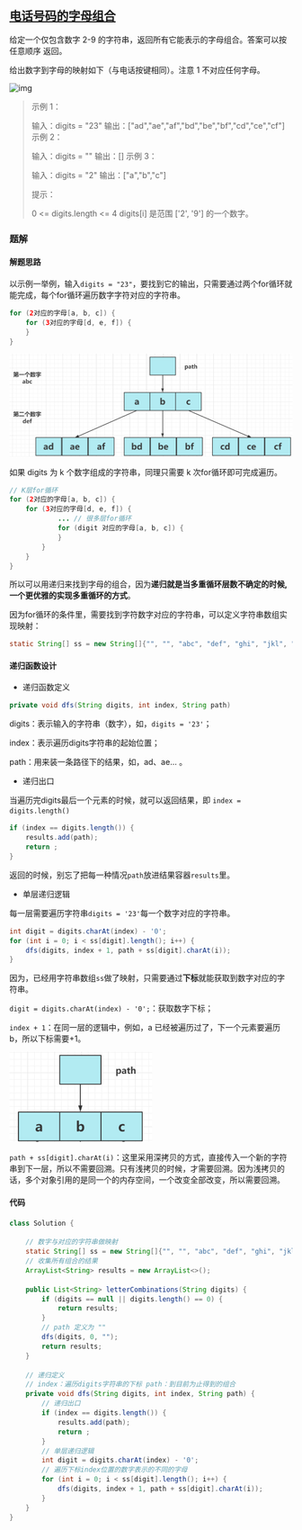 ## [电话号码的字母组合](https://leetcode-cn.com/problems/letter-combinations-of-a-phone-number/)

给定一个仅包含数字 2-9 的字符串，返回所有它能表示的字母组合。答案可以按 任意顺序 返回。

给出数字到字母的映射如下（与电话按键相同）。注意 1 不对应任何字母。

![img](https://assets.leetcode-cn.com/aliyun-lc-upload/uploads/2021/11/09/200px-telephone-keypad2svg.png)

> 示例 1：
>
> 输入：digits = "23"
> 输出：["ad","ae","af","bd","be","bf","cd","ce","cf"]
> 示例 2：
>
> 输入：digits = ""
> 输出：[]
> 示例 3：
>
> 输入：digits = "2"
> 输出：["a","b","c"]
>
>
> 提示：
>
> 0 <= digits.length <= 4
> digits[i] 是范围 ['2', '9'] 的一个数字。

### 题解

#### 解题思路

以示例一举例，输入`digits = "23"`，要找到它的输出，只需要通过两个for循环就能完成，每个for循环遍历数字字符对应的字符串。

```java
for (2对应的字母[a, b, c]) {
	for (3对应的字母[d, e, f]) {
	}
}
```

<img src="assets/image-20211126131711973.png" alt="image-20210814173417834" style="zoom:80%;" />

如果 digits 为 k 个数字组成的字符串，同理只需要 k 次for循环即可完成遍历。

```java
// K层for循环
for (2对应的字母[a, b, c]) {
    for (3对应的字母[d, e, f]) {
            ... // 很多层for循环
            for (digit 对应的字母[a, b, c]) {
            }
        }
    }
}
```

所以可以用递归来找到字母的组合，因为**递归就是当多重循环层数不确定的时候, 一个更优雅的实现多重循环的方式**。

因为for循环的条件里，需要找到字符数字对应的字符串，可以定义字符串数组实现映射：

```java
static String[] ss = new String[]{"", "", "abc", "def", "ghi", "jkl", "mno", "pqrs", "tuv", "wxyz"};
```

#### 递归函数设计

- 递归函数定义

```java
private void dfs(String digits, int index, String path)
```

digits：表示输入的字符串（数字），如，`digits = '23'`；

index：表示遍历digits字符串的起始位置；

path：用来装一条路径下的结果，如，ad、ae... 。

- 递归出口

当遍历完digits最后一个元素的时候，就可以返回结果，即 `index = digits.length()`

```java
if (index == digits.length()) {
    results.add(path);
    return ;
}
```

返回的时候，别忘了把每一种情况`path`放进结果容器`results`里。

- 单层递归逻辑

每一层需要遍历字符串`digits = '23'`每一个数字对应的字符串。

```java
int digit = digits.charAt(index) - '0';
for (int i = 0; i < ss[digit].length(); i++) {
    dfs(digits, index + 1, path + ss[digit].charAt(i));
}
```

因为，已经用字符串数组`ss`做了映射，只需要通过**下标**就能获取到数字对应的字符串。

`digit = digits.charAt(index) - '0';`：获取数字下标；

`index + 1`：在同一层的逻辑中，例如，a 已经被遍历过了，下一个元素要遍历 b，所以下标需要+1。

<img src="assets/image-20211126133617136.png" alt="image-20210814173417834" style="zoom:80%;" />

`path + ss[digit].charAt(i)`：这里采用深拷贝的方式，直接传入一个新的字符串到下一层，所以不需要回溯。只有浅拷贝的时候，才需要回溯。因为浅拷贝的话，多个对象引用的是同一个的内存空间，一个改变全部改变，所以需要回溯。

#### 代码

```java
class Solution {
    
    // 数字与对应的字符串做映射
    static String[] ss = new String[]{"", "", "abc", "def", "ghi", "jkl", "mno", "pqrs", "tuv", "wxyz"};
    // 收集所有组合的结果
    ArrayList<String> results = new ArrayList<>();

    public List<String> letterCombinations(String digits) {
        if (digits == null || digits.length() == 0) {
            return results;
        }
        // path 定义为 ""
        dfs(digits, 0, "");
        return results;
    }
    
	// 递归定义
    // index：遍历digits字符串的下标 path：到目前为止得到的组合
    private void dfs(String digits, int index, String path) {
        // 递归出口
        if (index == digits.length()) {
            results.add(path);
            return ;
        }
        // 单层递归逻辑
        int digit = digits.charAt(index) - '0';
        // 遍历下标index位置的数字表示的不同的字母
        for (int i = 0; i < ss[digit].length(); i++) {
            dfs(digits, index + 1, path + ss[digit].charAt(i));
        }
    }
}
```

